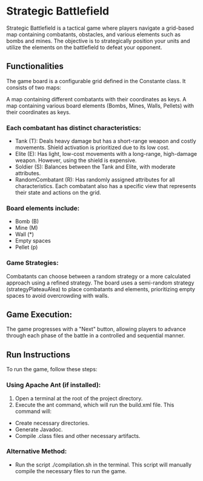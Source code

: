 # Strategic Battlefield
Strategic Battlefield is a tactical game where players navigate a grid-based map containing combatants, obstacles, and various elements such as bombs and mines. The objective is to strategically position your units and utilize the elements on the battlefield to defeat your opponent.

## Functionalities
The game board is a configurable grid defined in the Constante class. It consists of two maps:

A map containing different combatants with their coordinates as keys.
A map containing various board elements (Bombs, Mines, Walls, Pellets) with their coordinates as keys.
### Each combatant has distinct characteristics:

- Tank (T): Deals heavy damage but has a short-range weapon and costly movements. Shield activation is prioritized due to its low cost.
- Elite (E): Has light, low-cost movements with a long-range, high-damage weapon. However, using the shield is expensive.
- Soldier (S): Balances between the Tank and Elite, with moderate attributes.
- RandomCombatant (R): Has randomly assigned attributes for all characteristics.
Each combatant also has a specific view that represents their state and actions on the grid.

### Board elements include:

- Bomb (B)
- Mine (M)
- Wall (*)
- Empty spaces
- Pellet (p)
### Game Strategies:

Combatants can choose between a random strategy or a more calculated approach using a refined strategy.
The board uses a semi-random strategy (strategyPlateauAlea) to place combatants and elements, prioritizing empty spaces to avoid overcrowding with walls.

## Game Execution:
The game progresses with a "Next" button, allowing players to advance through each phase of the battle in a controlled and sequential manner.


## Run Instructions
To run the game, follow these steps:

### Using Apache Ant (if installed):
1. Open a terminal at the root of the project directory.
2. Execute the ant command, which will run the build.xml file. This command will:
- Create necessary directories.
- Generate Javadoc.
- Compile .class files and other necessary artifacts.

### Alternative Method:
- Run the script ./compilation.sh in the terminal.
This script will manually compile the necessary files to run the game.